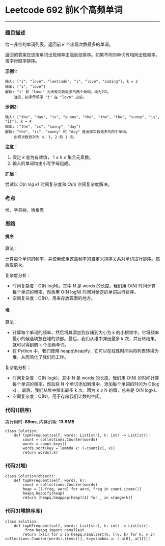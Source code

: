 # Leetcode 692 前K个高频单词
***
### 题目描述

给一非空的单词列表，返回前 *k* 个出现次数最多的单词。

返回的答案应该按单词出现频率由高到低排序。如果不同的单词有相同出现频率，按字母顺序排序。


**示例1:**

	输入: ["i", "love", "leetcode", "i", "love", "coding"], k = 2
	输出: ["i", "love"]
	解析: "i" 和 "love" 为出现次数最多的两个单词，均为2次。
    	注意，按字母顺序 "i" 在 "love" 之前。
    	
**示例2:**

	输入: ["the", "day", "is", "sunny", "the", "the", "the", "sunny", "is", "is"], k = 4
	输出: ["the", "is", "sunny", "day"]
	解析: "the", "is", "sunny" 和 "day" 是出现次数最多的四个单词，
    	出现次数依次为 4, 3, 2 和 1 次。


**注意：**

1. 假定 *k* 总为有效值， 1 ≤ *k* ≤ 集合元素数。
2. 输入的单词均由小写字母组成。

**扩展：**

尝试以 *O(n log k)* 时间复杂度和 *O(n)* 空间复杂度解决。


### 考点

堆、字典树、哈希表


### 思路

#### 排序

算法： 

计算每个单词的频率，并使用使用这些频率的自定义排序关系对单词进行排序。然后取前 **k**。

复杂度分析： 

* 时间复杂度：O(N logN)。其中 N 是 words 的长度。我们用 O(N) 时间计算每个单词的频率，然后用 O(N logN) 时间对给定的单词进行排序。
* 空间复杂度：O(N)，用来存放答案的地方。

#### 堆

算法：

* 计算每个单词的频率，然后将其添加到存储到大小为 k 的小根堆中。它将频率最小的候选项放在堆的顶部。最后，我们从堆中弹出最多 k 次，并反转结果，就可以得到前 k 个高频单词。
* 在 Python 中，我们使用 heapq\heapify，它可以在线性时间内将列表转换为堆，从而简化了我们的工作。

复杂度分析：

* 时间复杂度：O(N logk)。其中 N 是 words 的长度。我们用 O(N) 的时间计算每个单词的频率，然后将 N 个单词添加到堆中，添加每个单词的时间为 O(log k) 。最后，我们从堆中弹出最多 k 次。因为 k ≤ N 的值，总共是 O(N logk)。
* 空间复杂度：O(N)，用于存储我们计数的空间。


### 代码1(排序)
执行用时: **88ms**, 内存消耗: **13.9MB**

```
class Solution:
    def topKFrequent(self, words: List[str], k: int) -> List[str]:
        count = collections.Counter(words)
        words = count.keys()
        words.sort(key = lambda x: (-count[x], x))
        return words[:k]
```

### 代码2(堆)

```
class Solution(object):
    def topKFrequent(self, words, k):
        count = collections.Counter(words)
        heap = [(-freq, word) for word, freq in count.items()]
        heapq.heapify(heap)
        return [heapq.heappop(heap)[1] for _ in xrange(k)]
```


### 代码3(堆排序库)

```
class Solution:
    def topKFrequent(self, words: List[str], k: int) -> List[str]:
    	 from heapq import nsmallest
        return [x[1] for x in heapq.nsmallest(k, [(v, k) for k, v in collections.Counter(words).items()], key=lambda a: (-a[0], a[1]))]
```